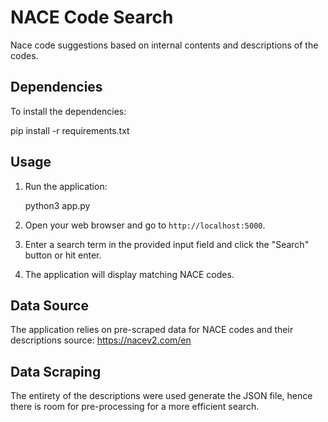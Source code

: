 # NACE Code Search

Nace code suggestions based on internal contents and descriptions of the codes.

## Dependencies

To install the dependencies:

pip install -r requirements.txt


## Usage

1. Run the application:

    python3 app.py

2. Open your web browser and go to `http://localhost:5000`.

3. Enter a search term in the provided input field and click the "Search" button or hit enter.

4. The application will display matching NACE codes.

## Data Source

The application relies on pre-scraped data for NACE codes and their descriptions source: https://nacev2.com/en

## Data Scraping

The entirety of the descriptions were used generate the JSON file, hence there is room for pre-processing for a more efficient search.